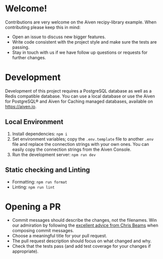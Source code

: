 # Welcome!

Contributions are very welcome on the Aiven recipy-library example. When contributing please keep this in mind:

- Open an issue to discuss new bigger features.
- Write code consistent with the project style and make sure the tests are passing.
- Stay in touch with us if we have follow up questions or requests for further changes.

# Development

Development of this project requires a PostgreSQL database as well as a Redis compatible database. You can use a local database or use the Aiven for PostgreSQL® and Aiven for Caching managed databases, available on https://aiven.io.

## Local Environment

1. Install dependencies: `npm i`
2. Set environment variables; copy the `.env.template` file to another `.env` file and replace the connection strings with your own ones. You can easily copy the connection strings from the Aiven Console.
3. Run the development server: `npm run dev`

## Static checking and Linting

- Formatting: `npm run format`
- Linting: `npm run lint`

# Opening a PR

- Commit messages should describe the changes, not the filenames. Win our admiration by following
  the [excellent advice from Chris Beams](https://chris.beams.io/posts/git-commit/) when composing
  commit messages.
- Choose a meaningful title for your pull request.
- The pull request description should focus on what changed and why.
- Check that the tests pass (and add test coverage for your changes if appropriate).
